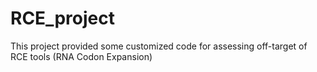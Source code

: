 # RCE_project

This project provided some customized code for assessing off-target of RCE tools (RNA Codon Expansion)
